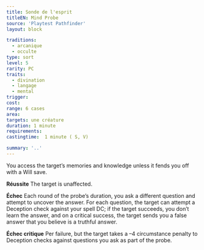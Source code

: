```yaml
---
title: Sonde de l'esprit
titleEN: Mind Probe
source: 'Playtest Pathfinder'
layout: block

traditions:
  - arcanique
  - occulte
type: sort
level: 5
rarity: PC
traits:
  - divination
  - langage
  - mental
trigger: 
cost: 
range: 6 cases
area: 
targets: une créature
duration: 1 minute
requirements: 
castingtime:  1 minute ( S, V)

summary: '..'
---
```

You access the target’s memories and knowledge unless it fends you off with a Will save.

**Réussite** The target is unaffected.

**Échec** Each round of the probe’s duration, you ask a different question and attempt to uncover the answer. For each question, the target can attempt a Deception check against your spell DC; if the target succeeds, you don’t learn the answer, and on a critical success, the target sends you a false answer that you believe is a truthful answer.

**Échec critique** Per failure, but the target takes a –4 circumstance penalty to Deception checks against questions you ask as part of the probe.